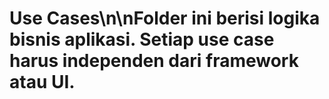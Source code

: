 # Use Cases\n\nFolder ini berisi logika bisnis aplikasi. Setiap use case harus independen dari framework atau UI.
